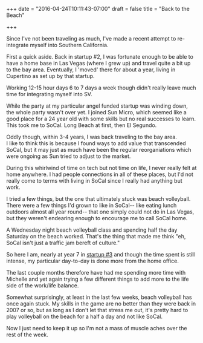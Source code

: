 +++
date = "2016-04-24T10:11:43-07:00"
draft = false
title = "Back to the Beach"

+++

Since I've not been traveling as much, I've made a recent attempt to
re-integrate myself into Southern California.

First a quick aside. Back in startup #2, I was fortunate enough to be
able to have a home base in Las Vegas (where I grew up) and travel quite
a bit up to the bay area.  Eventually, I 'moved' there for about a year,
living in Cupertino as set up by that startup. 

Working 12-15 hour days 6 to 7 days a week though didn't really leave
much time for integrating myself into SV.

While the party at my particular angel funded startup was winding down,
the whole party wasn't over yet. I joined Sun Micro, which seemed like a
good place for a 24 year old with some skills but no real successes to
learn.  This took me to SoCal.  Long Beach at first, then El Segundo.

Oddly though, within 3-4 years, I was back traveling to the bay area.  
I like to think this is because I found ways to add value that transcended
SoCal, but it may just as much have been the regular reorganiations
which were ongoing as Sun tried to adjust to the market.

During this whirlwind of time on tech but not time on life,
I never really felt at home anywhere.  I had people connections in all
of these places, but I'd not really come to terms with living in SoCal
since I really had anything but work.

I tried a few things, but the one that ultimately stuck was beach 
volleyball. There were a few things I'd grown to like in SoCal-- like
eating lunch outdoors almost all year round-- that one
simply could not do in Las Vegas, but they weren't endearing enough
to encourage me to call SoCal home.

A Wednesday night beach volleyball class and spending half the day
Saturday on the beach worked. That's the thing that made me think "eh, SoCal
isn't just a traffic jam bereft of culture." 

So here I am, nearly at year 7 in [startup #3](http://www.couchbase.com)
and though the time spent is still intense, my particular day-to-day
is done more from the home office. 

The last couple months therefore have had me spending more time with
Michelle and yet again trying a few different things to add more to 
the life side of the work/life balance.

Somewhat surprisingly, at least in the last few weeks, beach volleyball
has once again stuck.  My skills in the game are no better than they were
back in 2007 or so, but as long as I don't let that stress me out, it's
pretty hard to play volleyball on the beach for a half a day and not like
SoCal.

Now I just need to keep it up so I'm not a mass of muscle aches over the
rest of the week.
